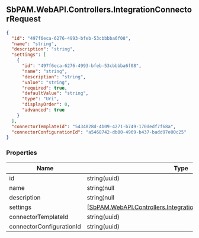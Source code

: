 
<h2 id="tocS_SbPAM.WebAPI.Controllers.IntegrationConnectorRequest">SbPAM.WebAPI.Controllers.IntegrationConnectorRequest</h2>

<a id="schemasbpam.webapi.controllers.integrationconnectorrequest"></a>
<a id="schema_SbPAM.WebAPI.Controllers.IntegrationConnectorRequest"></a>
<a id="tocSsbpam.webapi.controllers.integrationconnectorrequest"></a>
<a id="tocssbpam.webapi.controllers.integrationconnectorrequest"></a>

```json
{
  "id": "497f6eca-6276-4993-bfeb-53cbbbba6f08",
  "name": "string",
  "description": "string",
  "settings": [
    {
      "id": "497f6eca-6276-4993-bfeb-53cbbbba6f08",
      "name": "string",
      "description": "string",
      "value": "string",
      "required": true,
      "defaultValue": "string",
      "type": "Uri",
      "displayOrder": 0,
      "advanced": true
    }
  ],
  "connectorTemplateId": "5434828d-4b09-4271-b749-170dedf7f68a",
  "connectorConfigurationId": "a5468742-db00-4969-b437-badd97e00c25"
}

```

### Properties

|Name|Type|Required|Restrictions|Description|
|---|---|---|---|---|
|id|string(uuid)|false|none|none|
|name|string¦null|false|none|none|
|description|string¦null|false|none|none|
|settings|[[SbPAM.WebAPI.Controllers.IntegrationConnectorSettingValue](#schemasbpam.webapi.controllers.integrationconnectorsettingvalue)]¦null|false|none|none|
|connectorTemplateId|string(uuid)|false|none|none|
|connectorConfigurationId|string(uuid)|false|none|none|


